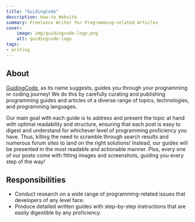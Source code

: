 ```yaml
---
title: "GuidingCode"
description: How-to Website
summary: Freelance Writer for Programming-related Articles
cover:
    image: img/guidingcode-logo.png
    alt: guidingcode-logo
tags:
- writing
---
```


## About
[GuidingCode](https://guidingcode.com/), as its name suggests, guides you through your programming or coding journey! We do this by carefully curating and publishing programming guides and articles of a diverse range of topics, technologies, and programming languages.

Our main goal with each guide is to address and present the topic at hand with optimal readability and structure, ensuring that each post is easy to digest and understand for whichever level of programming proficiency you have. Thus, killing the need to scramble through search results and numerous forum sites to land on the right solutions! Instead, our guides will be presented in the most readable and actionable manner. Plus, every one of our posts come with fitting images and screenshots, guiding you every step of the way!

## Responsibilities
- Conduct research on a wide range of programming-related issues that developers of any level face.
- Produce detailed written guides with step-by-step instructions that are easily digestible by any proficiency.

